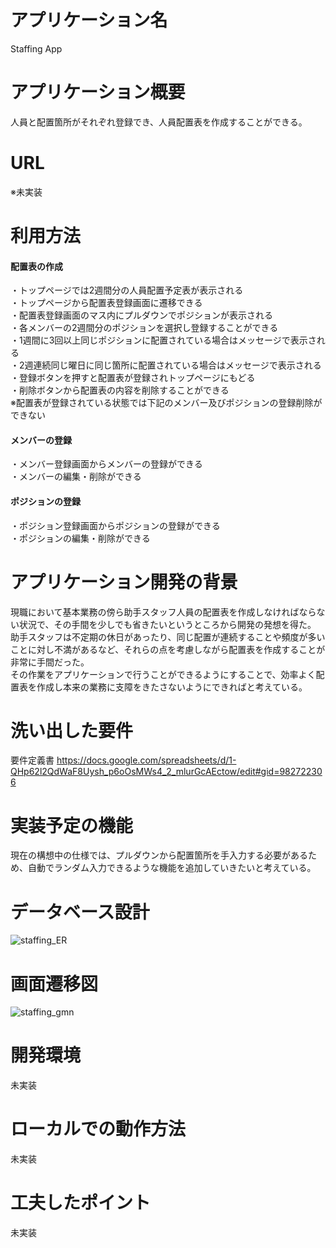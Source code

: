 # アプリケーション名
Staffing App

# アプリケーション概要
人員と配置箇所がそれぞれ登録でき、人員配置表を作成することができる。

# URL
※未実装

# 利用方法

#### 配置表の作成
・トップページでは2週間分の人員配置予定表が表示される  
・トップページから配置表登録画面に遷移できる  
・配置表登録画面のマス内にプルダウンでポジションが表示される  
・各メンバーの2週間分のポジションを選択し登録することができる  
・1週間に3回以上同じポジションに配置されている場合はメッセージで表示される  
・2週連続同じ曜日に同じ箇所に配置されている場合はメッセージで表示される  
・登録ボタンを押すと配置表が登録されトップページにもどる  
・削除ボタンから配置表の内容を削除することができる  
※配置表が登録されている状態では下記のメンバー及びポジションの登録削除ができない  
#### メンバーの登録
・メンバー登録画面からメンバーの登録ができる  
・メンバーの編集・削除ができる
#### ポジションの登録
・ポジション登録画面からポジションの登録ができる  
・ポジションの編集・削除ができる




# アプリケーション開発の背景
現職において基本業務の傍ら助手スタッフ人員の配置表を作成しなければならない状況で、その手間を少しでも省きたいというところから開発の発想を得た。  
助手スタッフは不定期の休日があったり、同じ配置が連続することや頻度が多いことに対し不満があるなど、それらの点を考慮しながら配置表を作成することが非常に手間だった。  
その作業をアプリケーションで行うことができるようにすることで、効率よく配置表を作成し本来の業務に支障をきたさないようにできればと考えている。

# 洗い出した要件
要件定義書
https://docs.google.com/spreadsheets/d/1-QHp62l2QdWaF8Uysh_p6oOsMWs4_2_mlurGcAEctow/edit#gid=982722306

# 実装予定の機能
現在の構想中の仕様では、プルダウンから配置箇所を手入力する必要があるため、自動でランダム入力できるような機能を追加していきたいと考えている。

# データベース設計
![staffing_ER](https://user-images.githubusercontent.com/115336998/220905360-13f1171d-be85-4df6-84a7-62e0f6bea3cb.png)

# 画面遷移図
![staffing_gmn](https://user-images.githubusercontent.com/115336998/220905374-e380e3b0-c480-4d6d-9607-c740cebafb4e.png)


# 開発環境
未実装

# ローカルでの動作方法
未実装

# 工夫したポイント
未実装

